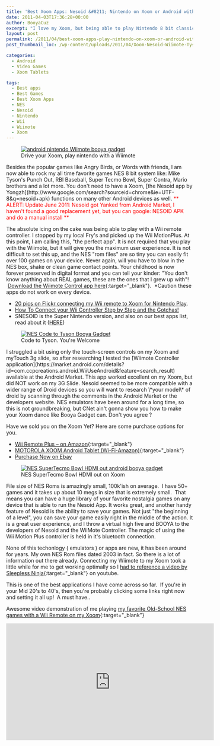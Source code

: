 ```yaml
---
title: 'Best Xoom Apps: Nesoid &#8211; Nintendo on Xoom or Android with Wii Remote'
date: 2011-04-03T17:36:28+00:00
author: BooyaCuz
excerpt: "I love my Xoom, but being able to play Nintendo 8 bit classics propelled my passion to a whole new level!"
layout: post
permalink: /2011/04/best-xoom-apps-play-nintendo-on-xoom-or-android-with-wii-remote.html
post_thumbnail_loc: /wp-content/uploads/2011/04/Xoom-Nesoid-Wiimote-Tyson-Bald-Bull-thumb.jpg

categories:
  - Android
  - Video Games
  - Xoom Tablets

tags:
  - Best apps
  - Best Games
  - Best Xoom Apps
  - NES
  - Nesoid
  - Nintendo
  - Wii
  - Wiimote
  - Xoom
---
```

<figure>
	<a href="{{ site.cdn-url }}/wp-content/uploads/2011/04/Xoom-Nesoid-Wiimote-Tyson-Bald-Bull.jpg">
    <img src="{{ site.cdn-url }}/wp-content/uploads/2011/04/Xoom-Nesoid-Wiimote-Tyson-Bald-Bull-640.jpg" 
         alt="android nintendo Wiimote booya gadget" title="Drive your Xoom, play nintendo with a Wiimote"></a>
	<figcaption>Drive your Xoom, play nintendo with a Wiimote</figcaption>
</figure>
Besides the popular games like Angry Birds, or Words with friends, I am now able to rock my all time favorite games NES 8 bit system like: Mike Tyson's Punch Out, RBI Baseball, Super Tecmo Bowl, Super Contra, Mario brothers and a lot more. You don't need to have a Xoom, [the Nesoid app by Yongzh](http://www.google.com/search?sourceid=chrome&ie=UTF-8&q=nesoid+apk) functions on many other Android devices as well. <span style="color: #ff0000;">** ALERT: Update June 2011: Nesoid got Yanked from Android Market, I haven't found a good replacement yet, but you can google: NESOID APK and do a manual install **</span>

The absolute icing on the cake was being able to play with a Wii remote controller. I stopped by my local Fry's and picked up the Wii MotionPlus. At this point, I am calling this, "the perfect app". It is not required that you play with the Wiimote, but it will give you the maximum user experience. It is not difficult to set this up, and the NES "rom files" are so tiny you can easily fit over 100 games on your device. Never again, will you have to blow in the NES box, shake or clean game contact points. Your childhood is now forever preserved in digital format and you can tell your kinder: "You don't know anything about REAL games, these are the ones that I grew up with"!  [Download the Wiimote Control app here](https://market.android.com/details?id=com.ccpcreations.android.WiiUseAndroid&feature=search_result){:target="_blank"}.  *Caution these apps do not work on every device.

* [20 pics on Flickr connecting my Wii remote to Xoom for Nintendo Play](https://www.flickr.com/photos/booyagadget/sets/72157626425201710/).
* [How To Connect your Wii Controller Step by Step and the Gotchas!](/2011/04/how-to-connect-wii-controller-for-nesoid-android-xoom.html)
* SNESOID is the Super Nintendo version, and also on our best apps list, read about it ([HERE](/2011/04/best-xoom-apps-snesoid-play-super-nintendo-with-wii-classic-controller.html "Super Nintendo on Xoom"))

<figure>
	<a href="{{ site.cdn-url }}/wp-content/uploads/2011/04/Xoom-NES-Wii-Code-to-Tyson.jpg">
    <img src="{{ site.cdn-url }}/wp-content/uploads/2011/04/Xoom-NES-Wii-Code-to-Tyson-640.jpg" 
         alt="NES Code to Tyson Booya Gadget" title="NES Code to Tyson"></a>
	<figcaption>Code to Tyson. You're Welcome</figcaption>
</figure>
I struggled a bit using only the touch-screen controls on my Xoom and myTouch 3g slide, so after researching I tested the [Wiimote Controller application](https://market.android.com/details?id=com.ccpcreations.android.WiiUseAndroid&feature=search_result) available at the Android Market. This app worked excellent on my Xoom, but did NOT work on my 3G Slide. Nesoid seemed to be more compatible with a wider range of Droid devices so you will want to research \*your model\* of droid by scanning through the comments in the Android Market or the developers website. NES emulators have been around for a long time, so this is not groundbreaking, but CNet ain't gonna show you how to make your Xoom dance like Booya Gadget can. Don't you agree ?

Have we sold you on the Xoom Yet? Here are some purchase options for you.
  
* [Wii Remote Plus &#8211; on Amazon](http://amzn.to/2kKRSBI){:target="_blank"}
* [MOTOROLA XOOM Android Tablet (Wi-Fi-Amazon)](http://amzn.to/2kKLsCR){:target="_blank"}
* <a href="http://rover.ebay.com/rover/1/711-53200-19255-0/1?icep_ff3=9&pub=5574915563&toolid=10001&campid=5336813801&customid=&icep_uq=motorola+Xoom&icep_sellerId=&icep_ex_kw=&icep_sortBy=12&icep_catId=171485&icep_minPrice=&icep_maxPrice=&ipn=psmain&icep_vectorid=229466&kwid=902099&mtid=824&kw=lg" target="_blank">Purchase Now on Ebay</a><img style="text-decoration: none; border: 0; padding: 0; margin: 0;" src="http://rover.ebay.com/roverimp/1/711-53200-19255-0/1?ff3=9&pub=5574915563&toolid=10001&campid=5336813801&customid=&uq=motorola+Xoom&mpt=[CACHEBUSTER]" alt="" />

<figure>
	<a href="{{ site.cdn-url }}/wp-content/uploads/2011/04/NES-SuperTecmo-Bowl-HDMI-out-on-Xoom.jpg">
    <img src="{{ site.cdn-url }}/wp-content/uploads/2011/04/NES-SuperTecmo-Bowl-HDMI-out-on-Xoom-640.jpg" 
         alt="NES SuperTecmo Bowl HDMI out android booya gadget" title="NES SuperTecmo Bowl HDMI out"></a>
	<figcaption>NES SuperTecmo Bowl HDMI out on Xoom</figcaption>
</figure>
File size of NES Roms is amazingly small, 100k'ish on average.  I have 50+ games and it takes up about 10 megs in size that is extremely small.  That means you can have a huge library of your favorite nostalgia games on any device that is able to run the Nesoid App. It works great, and another handy feature of Nesoid is the ability to save your games. Not just "the beginning of a level", you can save your game easily right in the middle of the action. It is a great user experience, and I throw a virtual high five and BOOYA to the developers of Nesoid and the WiiMote Controller. The magic of using the Wii Motion Plus controller is held in it's bluetooth connection.

None of this techonlogy ( emulators ) or apps are new, it has been around for years. My own NES Rom files dated 2003 in fact. So there is a lot of information out there already. Connecting my Wiimote to my Xoom took a little while for me to get working optimally so I [had to reference a video by Sleepless Ninja](https://www.youtube.com/watch?v=J493SpjMPoc){:target="_blank"} on youtube.

This is one of the best applications I have come across so far.  If you're in your Mid 20's to 40's, then you're probably clicking some links right now and setting it all up!  A must have..

Awesome video demonstration of me playing [my favorite Old-School NES games with a Wii Remote on my Xoom](https://www.youtube.com/watch?v=K7O0Y8KDIWo){:target="_blank"}
<iframe width="560" height="315" src="https://www.youtube.com/embed/K7O0Y8KDIWo" frameborder="0" allowfullscreen></iframe>